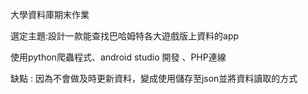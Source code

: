 大學資料庫期末作業

選定主題:設計一款能查找巴哈姆特各大遊戲版上資料的app

使用python爬蟲程式、android studio 開發 、PHP連線

缺點 : 因為不會做及時更新資料，變成使用儲存至json並將資料讀取的方式
